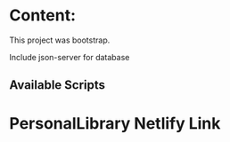 # Content:

This project was bootstrap.<br/>
                               
                               
                               
                               
                               
                               
                               
Include json-server for database


## Available Scripts





# PersonalLibrary Netlify Link
